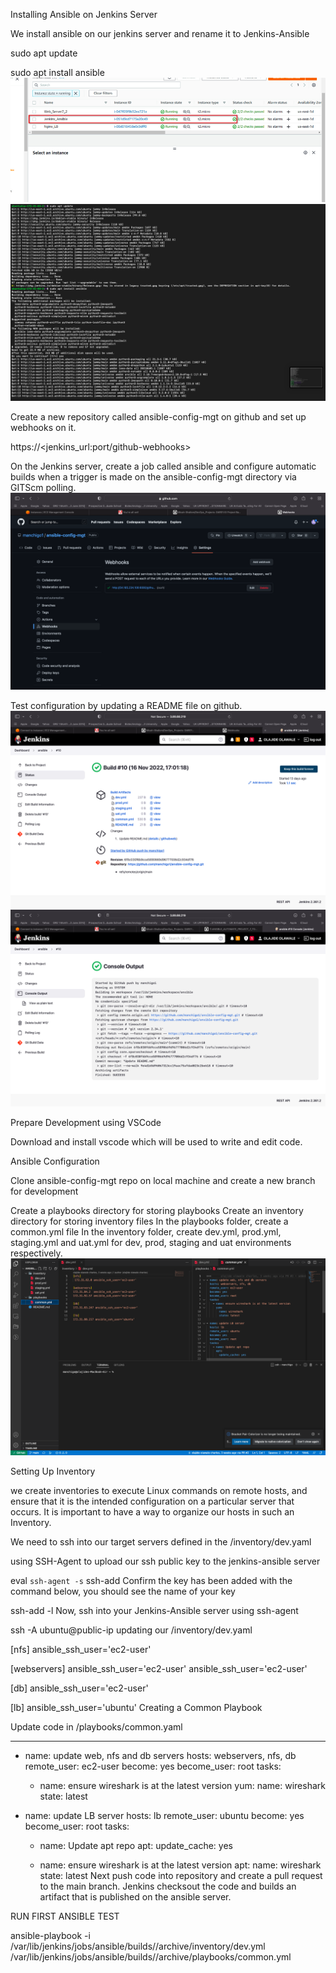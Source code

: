 Installing Ansible on Jenkins Server

We install ansible on our jenkins server and rename it to Jenkins-Ansible

sudo apt update

sudo apt install ansible
![jenkins ansible](./images/jenkins%20ansible.png)
![sudo apt ansible](./images/sudo%20apt%20ansible.png)

Create a new repository called ansible-config-mgt on github and set up webhooks on it.

https://<jenkins_url:port/github-webhooks>

On the Jenkins server, create a job called ansible and configure automatic builds when a trigger is made on the ansible-config-mgt directory via GITScm polling.
![wehbooks](./images/wehbooks.png)


Test configuration by updating a README file on github. 
![JENS SUCCESS](./images/JENS%20SUCCESS.png)
![SUCCES](./images/SUCCES.png)

Prepare Development using VSCode

Download and install vscode which will be used to write and edit code.

Ansible Configuration

Clone ansible-config-mgt repo on local machine and create a new branch for development 


Create a playbooks directory for storing playbooks
Create an inventory directory for storing inventory files
In the playbooks folder, create a common.yml file
In the inventory folder, create dev.yml, prod.yml, staging.yml and uat.yml for dev, prod, staging and uat environments respectively.
![servers git](./images/servers%20git.png)


Setting Up Inventory

we create inventories to execute Linux commands on remote hosts, and ensure that it is the intended configuration on a particular server that occurs. It is important to have a way to organize our hosts in such an Inventory.

We need to ssh into our target servers defined in the /inventory/dev.yaml

using SSH-Agent to upload our ssh public key to the jenkins-ansible server

eval `ssh-agent -s`
ssh-add <path-to-private-key>
Confirm the key has been added with the command below, you should see the name of your key

ssh-add -l
Now, ssh into your Jenkins-Ansible server using ssh-agent

ssh -A ubuntu@public-ip
updating our /inventory/dev.yaml

[nfs]
<NFS-Server-Private-IP-Address> ansible_ssh_user='ec2-user'

[webservers]
<Web-Server1-Private-IP-Address> ansible_ssh_user='ec2-user'
<Web-Server2-Private-IP-Address> ansible_ssh_user='ec2-user'

[db]
<Database-Private-IP-Address> ansible_ssh_user='ec2-user' 

[lb]
<Load-Balancer-Private-IP-Address> ansible_ssh_user='ubuntu'
Creating a Common Playbook

Update code in /playbooks/common.yaml

 ---
- name: update web, nfs and db servers
  hosts: webservers, nfs, db
  remote_user: ec2-user
  become: yes
  become_user: root
  tasks:
    - name: ensure wireshark is at the latest version
      yum:
        name: wireshark
        state: latest

- name: update LB server
  hosts: lb
  remote_user: ubuntu
  become: yes
  become_user: root
  tasks:
    - name: Update apt repo
      apt: 
        update_cache: yes

    - name: ensure wireshark is at the latest version
      apt:
        name: wireshark
        state: latest
Next push code into repository and create a pull request to the main branch. Jenkins checksout the code and builds an artifact that is published on the ansible server.

RUN FIRST ANSIBLE TEST

ansible-playbook -i /var/lib/jenkins/jobs/ansible/builds/<build-number>/archive/inventory/dev.yml /var/lib/jenkins/jobs/ansible/builds/<build-number>/archive/playbooks/common.yml
